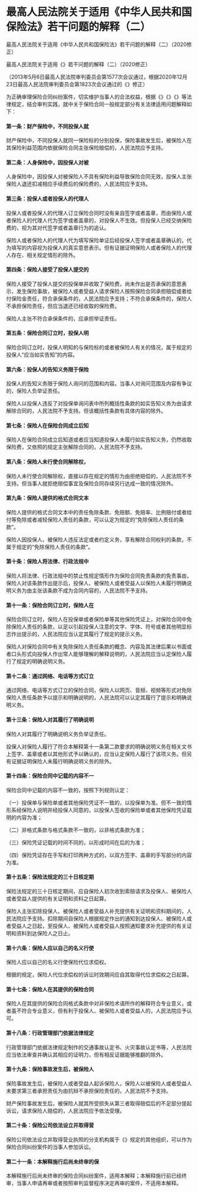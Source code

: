 # 最高人民法院关于适用《中华人民共和国保险法》若干问题的解释（二）

最高人民法院关于适用《中华人民共和国保险法》若干问题的解释（二）（2020修正）  

最高人民法院关于适用《》若干问题的解释（二）（2020修正）  

（2013年5月6日最高人民法院审判委员会第1577次会议通过，根据2020年12月23日最高人民法院审判委员会第1823次会议通过的《》修正）  

为正确审理保险合同纠纷案件，切实维护当事人的合法权益，根据《》《》《》等法律规定，结合审判实践，就中关于保险合同一般规定部分有关法律适用问题解释如下：  

#### 第一条：财产保险中，不同投保人就
财产保险中，不同投保人就同一保险标的分别投保，保险事故发生后，被保险人在其保险利益范围内依据保险合同主张保险赔偿的，人民法院应予支持。  

#### 第二条：人身保险中，因投保人对被
人身保险中，因投保人对被保险人不具有保险利益导致保险合同无效，投保人主张保险人退还扣减相应手续费后的保险费的，人民法院应予支持。  

#### 第三条：投保人或者投保人的代理人
投保人或者投保人的代理人订立保险合同时没有亲自签字或者盖章，而由保险人或者保险人的代理人代为签字或者盖章的，对投保人不生效。但投保人已经交纳保险费的，视为其对代签字或者盖章行为的追认。  

保险人或者保险人的代理人代为填写保险单证后经投保人签字或者盖章确认的，代为填写的内容视为投保人的真实意思表示。但有证据证明保险人或者保险人的代理人存在、相关规定情形的除外。  

#### 第四条：保险人接受了投保人提交的
保险人接受了投保人提交的投保单并收取了保险费，尚未作出是否承保的意思表示，发生保险事故，被保险人或者受益人请求保险人按照保险合同承担赔偿或者给付保险金责任，符合承保条件的，人民法院应予支持；不符合承保条件的，保险人不承担保险责任，但应当退还已经收取的保险费。  

保险人主张不符合承保条件的，应承担举证责任。  

#### 第五条：保险合同订立时，投保人明
保险合同订立时，投保人明知的与保险标的或者被保险人有关的情况，属于规定的投保人“应当如实告知”的内容。  

#### 第六条：投保人的告知义务限于保险
投保人的告知义务限于保险人询问的范围和内容。当事人对询问范围及内容有争议的，保险人负举证责任。  

保险人以投保人违反了对投保单询问表中所列概括性条款的如实告知义务为由请求解除合同的，人民法院不予支持。但该概括性条款有具体内容的除外。  

#### 第七条：保险人在保险合同成立后知
保险人在保险合同成立后知道或者应当知道投保人未履行如实告知义务，仍然收取保险费，又依照的规定主张解除合同的，人民法院不予支持。  

#### 第八条：保险人未行使合同解除权，
保险人未行使合同解除权，直接以存在规定的情形为由拒绝赔偿的，人民法院不予支持。但当事人就拒绝赔偿事宜及保险合同存续另行达成一致的情况除外。  

#### 第九条：保险人提供的格式合同文本
保险人提供的格式合同文本中的责任免除条款、免赔额、免赔率、比例赔付或者给付等免除或者减轻保险人责任的条款，可以认定为规定的“免除保险人责任的条款”。  

保险人因投保人、被保险人违反法定或者约定义务，享有解除合同权利的条款，不属于规定的“免除保险人责任的条款”。  

#### 第十条：保险人将法律、行政法规中
保险人将法律、行政法规中的禁止性规定情形作为保险合同免责条款的免责事由，保险人对该条款作出提示后，投保人、被保险人或者受益人以保险人未履行明确说明义务为由主张该条款不成为合同内容的，人民法院不予支持。  

#### 第十一条：保险合同订立时，保险人在
保险合同订立时，保险人在投保单或者保险单等其他保险凭证上，对保险合同中免除保险人责任的条款，以足以引起投保人注意的文字、字体、符号或者其他明显标志作出提示的，人民法院应当认定其履行了规定的提示义务。  

保险人对保险合同中有关免除保险人责任条款的概念、内容及其法律后果以书面或者口头形式向投保人作出常人能够理解的解释说明的，人民法院应当认定保险人履行了规定的明确说明义务。  

#### 第十二条：通过网络、电话等方式订立
通过网络、电话等方式订立的保险合同，保险人以网页、音频、视频等形式对免除保险人责任条款予以提示和明确说明的，人民法院可以认定其履行了提示和明确说明义务。  

#### 第十三条：保险人对其履行了明确说明
保险人对其履行了明确说明义务负举证责任。  

投保人对保险人履行了符合本解释第十一条第二款要求的明确说明义务在相关文书上签字、盖章或者以其他形式予以确认的，应当认定保险人履行了该项义务。但另有证据证明保险人未履行明确说明义务的除外。  

#### 第十四条：保险合同中记载的内容不一
保险合同中记载的内容不一致的，按照下列规则认定：  

（一）投保单与保险单或者其他保险凭证不一致的，以投保单为准。但不一致的情形系经保险人说明并经投保人同意的，以投保人签收的保险单或者其他保险凭证载明的内容为准；  

（二）非格式条款与格式条款不一致的，以非格式条款为准；  

（三）保险凭证记载的时间不同的，以形成时间在后的为准；  

（四）保险凭证存在手写和打印两种方式的，以双方签字、盖章的手写部分的内容为准。  

#### 第十五条：保险法规定的三十日核定期
保险法规定的三十日核定期间，应自保险人初次收到索赔请求及投保人、被保险人或者受益人提供的有关证明和资料之日起算。  

保险人主张扣除投保人、被保险人或者受益人补充提供有关证明和资料期间的，人民法院应予支持。扣除期间自保险人根据规定作出的通知到达投保人、被保险人或者受益人之日起，至投保人、被保险人或者受益人按照通知要求补充提供的有关证明和资料到达保险人之日止。  

#### 第十六条：保险人应以自己的名义行使
保险人应以自己的名义行使保险代位求偿权。  

根据的规定，保险人代位求偿权的诉讼时效期间应自其取得代位求偿权之日起算。  

#### 第十七条：保险人在其提供的保险合同
保险人在其提供的保险合同格式条款中对非保险术语所作的解释符合专业意义，或者虽不符合专业意义，但有利于投保人、被保险人或者受益人的，人民法院应予认可。  

#### 第十八条：行政管理部门依据法律规定
行政管理部门依据法律规定制作的交通事故认定书、火灾事故认定书等，人民法院应当依法审查并确认其相应的证明力，但有相反证据能够推翻的除外。  

#### 第十九条：保险事故发生后，被保险人
保险事故发生后，被保险人或者受益人起诉保险人，保险人以被保险人或者受益人未要求第三者承担责任为由抗辩不承担保险责任的，人民法院不予支持。  

财产保险事故发生后，被保险人就其所受损失从第三者取得赔偿后的不足部分提起诉讼，请求保险人赔偿的，人民法院应予依法受理。  

#### 第二十条：保险公司依法设立并取得营
保险公司依法设立并取得营业执照的分支机构属于《》规定的其他组织，可以作为保险合同纠纷案件的当事人参加诉讼。  

#### 第二十一条：本解释施行后尚未终审的保
本解释施行后尚未终审的保险合同纠纷案件，适用本解释；本解释施行前已经终审，当事人申请再审或者按照审判监督程序决定再审的案件，不适用本解释。
